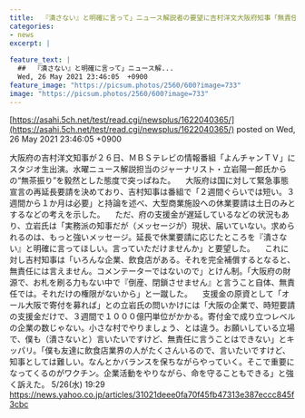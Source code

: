 ```yaml
---
title:  『潰さない』と明確に言って」ニュース解説者の要望に吉村洋文大阪府知事「無責任には言えません」  
categories:
- news
excerpt: |
  
feature_text: |
  ##  『潰さない』と明確に言って」ニュース解...
  Wed, 26 May 2021 23:46:05  +0900
feature_image: "https://picsum.photos/2560/600?image=733"
image: "https://picsum.photos/2560/600?image=733"
---
```


[https://asahi.5ch.net/test/read.cgi/newsplus/1622040365/](https://asahi.5ch.net/test/read.cgi/newsplus/1622040365/)
posted on Wed, 26 May 2021 23:46:05  +0900

<!--more-->

大阪府の吉村洋文知事が２６日、ＭＢＳテレビの情報番組「よんチャンＴＶ」にスタジオ生出演。水曜ニュース解説担当のジャーナリスト・立岩陽一郎氏からの“無茶振り”を毅然とした態度で突っぱねた。 　大阪府は国に対して緊急事態宣言の再延長要請を決めており、吉村知事は番組で「２週間ぐらいでは短い。３週間から１か月は必要」と持論を述べ、大型商業施設への休業要請は土日のみとするなどの考えを示した。 　ただ、府の支援金が遅延しているなどの状況もあり、立岩氏は「実務派の知事だが（メッセージが）現状、届いていない。求められるのは、もっと強いメッセージ。延長で休業要請に応じたところを『潰さない』と明確に言ってほしい。言っていただけませんか」と要望した。 　これに対し吉村知事は「いろんな企業、飲食店がある。それを完全補償するとなると、無責任には言えません。コメンテーターではないので」とけん制。「大阪府の財源で、お札を刷る力もない中で『倒産、閉鎖させません』と言うこと自体、無責任では。それだけの権限がないから」と一蹴した。 　支援金の原資として「オール大阪で寄付を募れば」との立岩氏の問いかけには「大阪の企業で、時短要請の支援金だけで、３週間で１０００億円単位がかかる。寄付金で成り立つレベルの企業の数じゃない。小さな村でやりましょう、とは違う。お願いしている立場で、僕も（潰さないと）言いたいですけど、無責任に言うことはできない」とキッパリ。「僕も友達に飲食店業界の人がたくさんいるので、言いたいですけど、知事としては難しい。なんとかバランスを保ちながらやっていく。そこで重要になってくるのがワクチン。企業活動をやりながら、命を守ることもできる」と強く訴えた。 5/26(水) 19:29 https://news.yahoo.co.jp/articles/31021deee0fa70f45fb47313e387eccc845f3cbc
